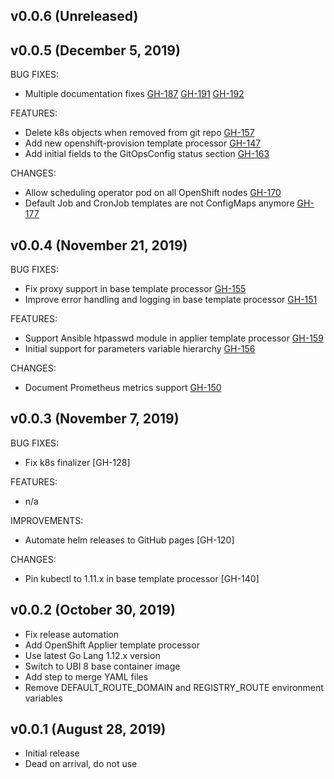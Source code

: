 ## v0.0.6 (Unreleased)

## v0.0.5 (December 5, 2019)
BUG FIXES:
* Multiple documentation fixes [GH-187](https://github.com/KohlsTechnology/eunomia/pull/187) [GH-191](https://github.com/KohlsTechnology/eunomia/pull/191) [GH-192](https://github.com/KohlsTechnology/eunomia/pull/192)

FEATURES:
* Delete k8s objects when removed from git repo [GH-157](https://github.com/KohlsTechnology/eunomia/pull/157)
* Add new openshift-provision template processor [GH-147](https://github.com/KohlsTechnology/eunomia/pull/147)
* Add initial fields to the GitOpsConfig status section [GH-163](https://github.com/KohlsTechnology/eunomia/pull/163)

CHANGES:
* Allow scheduling operator pod on all OpenShift nodes [GH-170](https://github.com/KohlsTechnology/eunomia/pull/170)
* Default Job and CronJob templates are not ConfigMaps anymore [GH-177](https://github.com/KohlsTechnology/eunomia/pull/177)

## v0.0.4 (November 21, 2019)
BUG FIXES:
* Fix proxy support in base template processor [GH-155](https://github.com/KohlsTechnology/eunomia/pull/155)
* Improve error handling and logging in base template processor [GH-151](https://github.com/KohlsTechnology/eunomia/pull/151)

FEATURES:
* Support Ansible htpasswd module in applier template processor [GH-159](https://github.com/KohlsTechnology/eunomia/pull/159)
* Initial support for parameters variable hierarchy [GH-156](https://github.com/KohlsTechnology/eunomia/pull/156)

CHANGES:
* Document Prometheus metrics support [GH-150](https://github.com/KohlsTechnology/eunomia/pull/150)

## v0.0.3 (November 7, 2019)
BUG FIXES:
* Fix k8s finalizer [GH-128]

FEATURES:
* n/a

IMPROVEMENTS:
* Automate helm releases to GitHub pages [GH-120]

CHANGES:
* Pin kubectl to 1.11.x in base template processor [GH-140]

## v0.0.2 (October 30, 2019)
* Fix release automation
* Add OpenShift Applier template processor
* Use latest Go Lang 1.12.x version
* Switch to UBI 8 base container image
* Add step to merge YAML files
* Remove DEFAULT_ROUTE_DOMAIN and REGISTRY_ROUTE environment variables

## v0.0.1 (August 28, 2019)
* Initial release
* Dead on arrival, do not use
